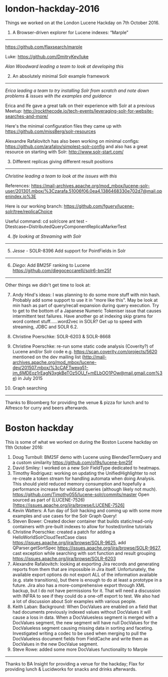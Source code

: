 # london-hackday-2016

Things we worked on at the London Lucene Hackday on 7th October 2016.

1. A Browser-driven explorer for Lucene indexes: “Marple”
------------------------------------------------------------
https://github.com/flaxsearch/marple

Luke: https://github.com/DmitryKey/luke

*Alan Woodward leading a team to look at developing this*

2. An absolutely minimal Solr example framework
------------------------------------------------------------
*Erica leading a team to try installing Solr from scratch and note down problems & issues with the examples and guidance*

Erica and Ife gave a great talk on their experience with Solr at a previous Meetup: http://rockthecode.io/tech-events/leveraging-solr-for-website-searches-and-more/

Here's the minimal configuration files they came up with https://github.com/missBerg/solr-resources

Alexandre Rafalovitch has also been working on minimal configs: https://github.com/arafalov/simplest-solr-config and also has a great resource on starting with Solr: http://www.solr-start.com/

3. Different replicas giving different result positions
------------------------------------------------------------
*Christine leading a team to look at the issues with this*

References: https://mail-archives.apache.org/mod_mbox/lucene-solr-user/201301.mbox/%3Czarafa.51006f06.0ea4.1386468330e702d7@mail.openindex.io%3E

  Here is our working branch: https://github.com/fguery/lucene-solr/tree/replicaChoice

  Useful command:
  cd solr/core
  ant test -Dtestcase=DistributedQueryComponentReplicaMarkerTest

4. *Ife looking at Streaming with Solr*
------------------------------------------------------------

5. *Jesse* - SOLR-8396  Add support for PointFields in Solr
------------------------------------------------------------

6. *Diego*: Add BM25F ranking to Lucene https://github.com/diegoceccarelli/solr6-bm25f
------------------------------------------------------------

Other things we didn't get time to look at:

7. Andy Hind's ideas:
I was planning to do some more stuff with min hash. Probably add some support to use it in "more like this". May be look at min hash as part of query/recall expansion during query execution.
Try to get to the bottom of a Japanese Numeric Tokeniser issue that causes intermittent test failures.
Have another go at indexing skip grams for word context stuff......word2vec in SOLR?
Get up to speed with streaming, JDBC and SOLR 6.2.

5. Christine Poerschke: SOLR-6203 & SOLR-8668

6. Christine Poerschke: re-run some static code analysis (Coverity?) of Lucene and/or Solr code e.g. 
https://scan.coverity.com/projects/5620 mentioned on the dev mailing list (http://mail-archives.apache.org/mod_mbox/lucene-dev/201507.mbox/%3cCAFTwexg51-jm_6MDEoz1rEagN3xgkBeTOz5OU_f+mELbOO1POw@mail.gmail.com%3e) in July 2015

7.  Graph searching

---------------------
Thanks to Bloomberg for providing the venue & pizza for lunch and to Alfresco for curry and beers afterwards.

# Boston hackday

This is some of what we worked on during the Boston Lucene hackday on 11th October 2016:

1. Doug Turnbull: BM25F demo with Lucene using BlendedTermQuery and a custom similarity https://github.com/o19s/lucene-bm25f
2. David Smiley: I worked on a new Solr FieldType dedicated to heatmaps.
3. Timothy Rodriguez: working on updating the UnifiedHighlighter to not re-create a token stream for handling automata when doing Analysis.  This should yield reduced memory consumption and hopefully a performance increase for wildcard queries (although likely not much). https://github.com/Timothy055/lucene-solr/commits/master Open sourced as part of (LUCENE-7526)[https://issues.apache.org/jira/browse/LUCENE-7526]
4. Kevin Watters: A fun day of Solr hacking and coming up with some more examples and use cases for the Solr Graph Query!
5. Steven Bower: Created docker container that builds static/read-only containers with pre-built indexes to allow for hosted/online tutorials
6. Christine Poerschke: created a patch for adding a HelloWorldSolrCloudTestCase class https://issues.apache.org/jira/browse/SOLR-9625, add QParser.getSortSpec https://issues.apache.org/jira/browse/SOLR-9627, cast exception while searching with sort function and result grouping https://issues.apache.org/jira/browse/SOLR-6203
7. Alexandre Rafalovitch: looking at exporting Jira records and generating reports from them that are impossible in Jira itself. Unfortunately, the available export options do not export ALL of the information available (e.g. state transitions), but there is enough to do at least a prototype in a future. Jira also has a more-comprehensive export through XML backup, but I do not have permissions for it. That will need a discussion with INFRA to see if they could do a one-off export to test. We also had a lot of discussion about Solr examples with various people.
8. Keith Laban: Background: When DocValues are enabled on a field that had documents previously indexed values without DocValues it will cause a loss in data. When a DocValuesless segment is merged with a DocValues segment, the new segment will have null DocValues for the DocValueless segment causing missing data in sorting and faceting. Investigated writing a codec to be used when merging to pull the DocValueless document fields from FieldCache and write them as DocValues in the new DocValue segment.
9. Steve Rowe: added some more DocValues functionality to Marple




---------------------
Thanks to BA Insight for providing a venue for the hackday; Flax for providing lunch & Lucidworks for snacks and drinks afterwards.


